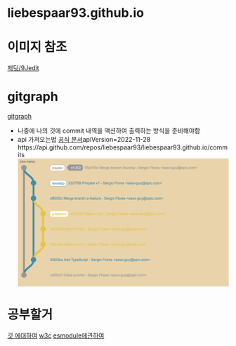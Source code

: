 # liebespaar93.github.io

# 이미지 참조 
 [제딧/9Jedit](https://twitter.com/9Jedit)

# gitgraph
[gitgraph](https://www.nicoespeon.com/gitgraph.js/#15)
- 나중에 나의 깃에 commit 내역을 액션하여 출력하는 방식을 준비해야함
- api 가져오는법 
[공식 문서](https://docs.github.com/en/rest/commits/commits?)apiVersion=2022-11-28
https://api.github.com/repos/liebespaar93/liebespaar93.github.io/commits
![Alt text](./images/gitgraph.png)
# 공부할거 
[깃 에대하여](https://www.atlassian.com/ko/git/tutorials/learn-git-with-bitbucket-cloud)
[w3c](https://www.w3.org/TR/2008/WD-html5-20080610/dom.html#innerhtml0)
[esmodule에관하여](https://zubetcha.tistory.com/entry/Javascript-ES-Module)